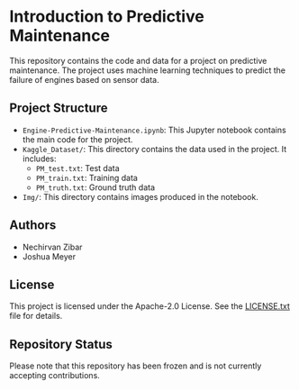 # Introduction to Predictive Maintenance

This repository contains the code and data for a project on predictive maintenance. The project uses machine learning techniques to predict the failure of engines based on sensor data.

## Project Structure

- `Engine-Predictive-Maintenance.ipynb`: This Jupyter notebook contains the main code for the project.
- `Kaggle_Dataset/`: This directory contains the data used in the project. It includes:
  - `PM_test.txt`: Test data
  - `PM_train.txt`: Training data
  - `PM_truth.txt`: Ground truth data
- `Img/`: This directory contains images produced in the notebook.

## Authors

- Nechirvan Zibar
- Joshua Meyer
## License

This project is licensed under the Apache-2.0 License. See the [LICENSE.txt](LICENSE.txt) file for details.

## Repository Status

Please note that this repository has been frozen and is not currently accepting contributions.
